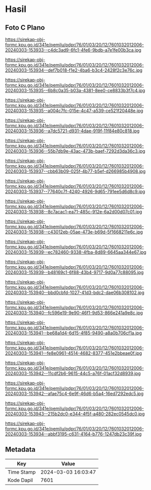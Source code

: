 # Hasil

## Foto C Plano

https://sirekap-obj-formc.kpu.go.id/341e/pemilu/pdpr/76/01/03/20/12/7601032012006-20240303-153933--c4dc3ad9-6fc1-4fe6-9bdb-a7e1fe00b3ca.jpg

https://sirekap-obj-formc.kpu.go.id/341e/pemilu/pdpr/76/01/03/20/12/7601032012006-20240303-153934--def7b018-f1e2-4ba6-b3c4-2428f2c3e76c.jpg

https://sirekap-obj-formc.kpu.go.id/341e/pemilu/pdpr/76/01/03/20/12/7601032012006-20240303-153935--6b8c0a35-b03a-4381-8ee0-ce8833b3f7c4.jpg

https://sirekap-obj-formc.kpu.go.id/341e/pemilu/pdpr/76/01/03/20/12/7601032012006-20240303-153935--a004c7fc-015e-4c47-a539-ce521f20448e.jpg

https://sirekap-obj-formc.kpu.go.id/341e/pemilu/pdpr/76/01/03/20/12/7601032012006-20240303-153936--a7dc5721-d931-4dae-919f-11f84e80c818.jpg

https://sirekap-obj-formc.kpu.go.id/341e/pemilu/pdpr/76/01/03/20/12/7601032012006-20240303-153936--55b7db9e-43ac-473b-baef-7292d3da36c3.jpg

https://sirekap-obj-formc.kpu.go.id/341e/pemilu/pdpr/76/01/03/20/12/7601032012006-20240303-153937--cbb63b09-025f-4b77-b5ef-d266985b4908.jpg

https://sirekap-obj-formc.kpu.go.id/341e/pemilu/pdpr/76/01/03/20/12/7601032012006-20240303-153937--77640c7f-4240-4926-9d65-791ee5d6d8c9.jpg

https://sirekap-obj-formc.kpu.go.id/341e/pemilu/pdpr/76/01/03/20/12/7601032012006-20240303-153938--8c7acac1-ea71-485c-912e-6a2d00d07c01.jpg

https://sirekap-obj-formc.kpu.go.id/341e/pemilu/pdpr/76/01/03/20/12/7601032012006-20240303-153938--c43012eb-05ae-473e-b69d-5f1668211e6c.jpg

https://sirekap-obj-formc.kpu.go.id/341e/pemilu/pdpr/76/01/03/20/12/7601032012006-20240303-153939--ec782460-9338-4fba-8d89-6645aa344e67.jpg

https://sirekap-obj-formc.kpu.go.id/341e/pemilu/pdpr/76/01/03/20/12/7601032012006-20240303-153939--b48169c1-6f88-43b4-9717-9d0a77c88095.jpg

https://sirekap-obj-formc.kpu.go.id/341e/pemilu/pdpr/76/01/03/20/12/7601032012006-20240303-153940--bbd0cbfd-1027-41d3-bdc2-dae06b308102.jpg

https://sirekap-obj-formc.kpu.go.id/341e/pemilu/pdpr/76/01/03/20/12/7601032012006-20240303-153940--fc596e19-9e90-46f1-9d53-866e241a9e8c.jpg

https://sirekap-obj-formc.kpu.go.id/341e/pemilu/pdpr/76/01/03/20/12/7601032012006-20240303-153941--be68a1d4-6d15-4f85-9490-a8a0b706cf1a.jpg

https://sirekap-obj-formc.kpu.go.id/341e/pemilu/pdpr/76/01/03/20/12/7601032012006-20240303-153941--fe8e0961-4514-4682-8377-451e2bbeae0f.jpg

https://sirekap-obj-formc.kpu.go.id/341e/pemilu/pdpr/76/01/03/20/12/7601032012006-20240303-153942--11cdf2b6-9615-44c5-a76f-01acf32d8939.jpg

https://sirekap-obj-formc.kpu.go.id/341e/pemilu/pdpr/76/01/03/20/12/7601032012006-20240303-153942--afae75c4-6e9f-46d6-b5a4-16ed7292edc5.jpg

https://sirekap-obj-formc.kpu.go.id/341e/pemilu/pdpr/76/01/03/20/12/7601032012006-20240303-153943--215b2dc0-e344-4f5f-a480-282ec0545dc0.jpg

https://sirekap-obj-formc.kpu.go.id/341e/pemilu/pdpr/76/01/03/20/12/7601032012006-20240303-153934--abbf3195-c631-4164-b776-1247db23c39f.jpg


## Metadata

| Key        | Value               |
| ---------- | ------------------- |
| Time Stamp | 2024-03-03 16:03:47 |
| Kode Dapil | 7601                |



